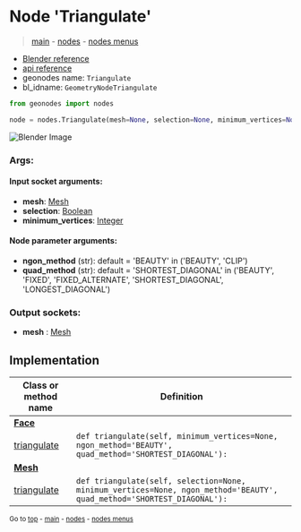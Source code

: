 # Node 'Triangulate'

> [main](../structure.md) - [nodes](nodes.md) - [nodes menus](nodes_menus.md)

- [Blender reference](https://docs.blender.org/manual/en/latest/modeling/geometry_nodes/mesh/triangulate.html)
- [api reference](https://docs.blender.org/api/current/bpy.types.GeometryNodeTriangulate.html)
- geonodes name: `Triangulate`
- bl_idname: `GeometryNodeTriangulate`

```python
from geonodes import nodes

node = nodes.Triangulate(mesh=None, selection=None, minimum_vertices=None, ngon_method='BEAUTY', quad_method='SHORTEST_DIAGONAL')
```

![Blender Image](https://docs.blender.org/manual/en/latest/_images/node-types_GeometryNodeTriangulate.webp)

### Args:

#### Input socket arguments:

- **mesh**: [Mesh](Mesh.md)
- **selection**: [Boolean](Boolean.md)
- **minimum_vertices**: [Integer](Integer.md)

#### Node parameter arguments:

- **ngon_method** (str): default = 'BEAUTY' in ('BEAUTY', 'CLIP')
- **quad_method** (str): default = 'SHORTEST_DIAGONAL' in ('BEAUTY', 'FIXED', 'FIXED_ALTERNATE', 'SHORTEST_DIAGONAL', 'LONGEST_DIAGONAL')

### Output sockets:

- **mesh** : [Mesh](Mesh.md)

## Implementation

| Class or method name | Definition |
|----------------------|------------|
| **[Face](Face.md)** |
| [triangulate](Face.md#triangulate) | `def triangulate(self, minimum_vertices=None, ngon_method='BEAUTY', quad_method='SHORTEST_DIAGONAL'):` |
| **[Mesh](Mesh.md)** |
| [triangulate](Mesh.md#triangulate) | `def triangulate(self, selection=None, minimum_vertices=None, ngon_method='BEAUTY', quad_method='SHORTEST_DIAGONAL'):` |

<sub>Go to [top](#node-Triangulate) - [main](../structure.md) - [nodes](nodes.md) - [nodes menus](nodes_menus.md)</sub>

